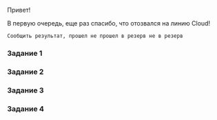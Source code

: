 Привет! 

В первую очередь, еще раз спасибо, что отозвался на линию Cloud!

```
Сообщить результат, прошел не прошел в резерв не в резерв
```

### Задание 1



### Задание 2


### Задание 3


### Задание 4


